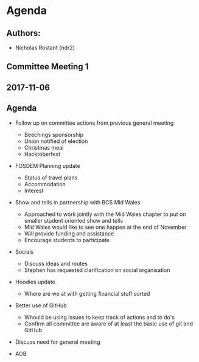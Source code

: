 # Agenda
## Authors:
- Nicholas Rostant (ndr2)
## Committee Meeting 1

## 2017-11-06

## Agenda
- Follow up on committee actions from previous general meeting
  - Beechings sponsorship
  - Union notified of election
  - Christmas meal
  - Hacktoberfest

- FOSDEM Planning update
  - Status of travel plans
  - Accommodation
  - Interest

- Show and tells in partnership with BCS Mid Wales
  - Approached to work jointly with the Mid Wales chapter to put on smaller student oriented show and tells 
  - Mid Wales would like to see one happen at the end of November
  - Will provide funding and assistance
  - Encourage students to participate

- Socials
  - Discuss ideas and routes
  - Stephen has requested clarification on social organisation
 
- Hoodies update
  - Where are we at with getting financial stuff sorted

- Better use of GitHub
  - Whould be using issues to keep track of actions and to do's
  - Confirm all committee are aware of at least the basic use of git and GitHub

- Discuss need for general meeting

- AOB
